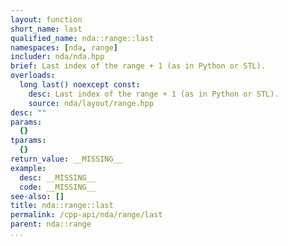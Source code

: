 ```yaml
---
layout: function
short_name: last
qualified_name: nda::range::last
namespaces: [nda, range]
includer: nda/nda.hpp
brief: Last index of the range + 1 (as in Python or STL).
overloads:
  long last() noexcept const:
    desc: Last index of the range + 1 (as in Python or STL).
    source: nda/layout/range.hpp
desc: ""
params:
  {}
tparams:
  {}
return_value: __MISSING__
example:
  desc: __MISSING__
  code: __MISSING__
see-also: []
title: nda::range::last
permalink: /cpp-api/nda/range/last
parent: nda::range
...
```


